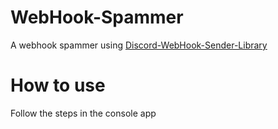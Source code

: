 # WebHook-Spammer
A webhook spammer using [Discord-WebHook-Sender-Library](https://github.com/01-Feli/Discord-WebHook-Sender-Library)

# How to use
Follow the steps in the console app
